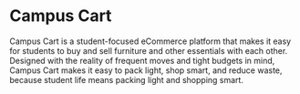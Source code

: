# Campus Cart
Campus Cart is a student-focused eCommerce platform that makes it easy for students to buy and sell furniture and other essentials with each other. Designed with the reality of frequent moves and tight budgets in mind, Campus Cart makes it easy to pack light, shop smart, and reduce waste, because student life means packing light and shopping smart.
